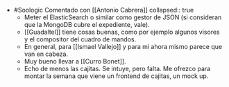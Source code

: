 - #Soologic Comentado con [[Antonio Cabrera]]
  collapsed:: true
  - Meter el ElasticSearch o similar como gestor de JSON (si consideran que la MongoDB cubre el expediente, vale).
  - [[Guadaltel]] tiene cosas buenas, como por ejemplo algunos visores y el compositor del cuadro de mandos.
  - En general, para [[Ismael Vallejo]] y para mí ahora mismo parece que van en cabeza.
  - Muy bueno llevar a [[Curro Bonet]].
  - Echo de menos las cajitas. Se intuye, pero falta. Me ofrezco para montar la semana que viene un frontend de cajitas, un mock up.